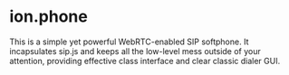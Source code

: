 # ion.phone
This is a simple yet powerful WebRTC-enabled SIP softphone. It incapsulates sip.js and keeps all the low-level mess outside of your attention, providing effective class interface and clear classic dialer GUI.
